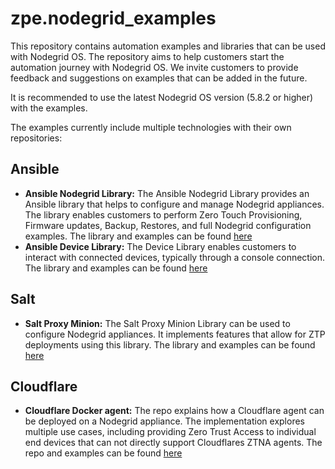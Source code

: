 # zpe.nodegrid_examples
This repository contains automation examples and libraries that can be used with Nodegrid OS. 
The repository aims to help customers start the automation journey with Nodegrid OS. We invite customers to provide feedback and suggestions on examples that can be added in the future.

It is recommended to use the latest Nodegrid OS version (5.8.2 or higher) with the examples.

The examples currently include multiple technologies with their own repositories:

## Ansible
- **Ansible Nodegrid Library:** The Ansible Nodegrid Library provides an Ansible library that helps to configure and manage Nodegrid appliances. The library enables customers to perform Zero Touch Provisioning, Firmware updates, Backup, Restores, and full Nodegrid configuration examples. The library and examples can be found [here](https://github.com/ZPESystems/Ansible)
- **Ansible Device Library:** The Device Library enables customers to interact with connected devices, typically through a console connection. The library and examples can be found [here](https://github.com/ZPESystems/zpe.device_connection)

## Salt
- **Salt Proxy Minion:** The Salt Proxy Minion Library can be used to configure Nodegrid appliances. It implements features that allow for ZTP deployments using this library. The library and examples can be found [here](https://github.com/ZPESystems/Salt)

## Cloudflare
- **Cloudflare Docker agent:** The repo explains how a Cloudflare agent can be deployed on a Nodegrid appliance. The implementation explores multiple use cases, including providing Zero Trust Access to individual end devices that can not directly support Cloudflares ZTNA agents. The repo and examples can be found [here](https://github.com/ZPESystems/cloudflare)

